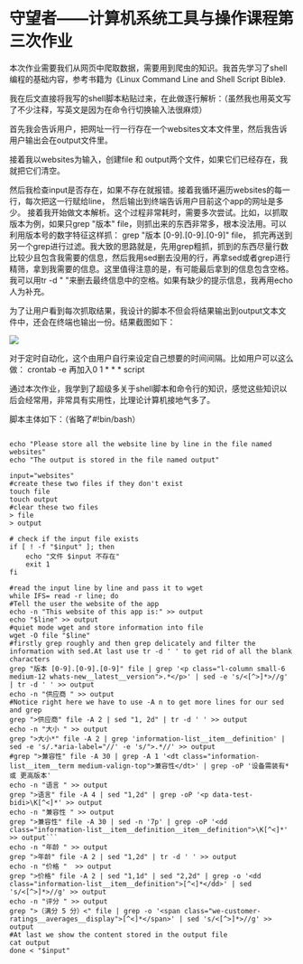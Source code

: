 # 守望者——计算机系统工具与操作课程第三次作业

本次作业需要我们从网页中爬取数据，需要用到爬虫的知识。我首先学习了shell编程的基础内容，参考书籍为《Linux Command Line and Shell Script Bible》.

我在后文直接将我写的shell脚本粘贴过来，在此做逐行解析：（虽然我也用英文写了不少注释，写英文是因为在命令行切换输入法很麻烦）

首先我会告诉用户，把网址一行一行存在一个websites文本文件里，然后我告诉用户输出会在output文件里。

接着我以websites为输入，创建file 和 output两个文件，如果它们已经存在，我就把它们清空。

然后我检查input是否存在，如果不存在就报错。接着我循环遍历websites的每一行，每次把这一行赋给line， 然后输出到终端告诉用户目前这个app的网址是多少。 接着我开始做文本解析。这个过程非常耗时，需要多次尝试。比如，以抓取版本为例，如果只grep "版本" file，则抓出来的东西非常多，根本没法用。可以利用版本号的数字特征这样抓： grep "版本 [0-9].[0-9].[0-9]" file， 抓完再送到另一个grep进行过滤。我大致的思路就是，先用grep粗抓，抓到的东西尽量行数比较少且包含我需要的信息，然后我用sed删去没用的行，再拿sed或者grep进行精筛，拿到我需要的信息。这里值得注意的是，有可能最后拿到的信息包含空格。我可以用tr -d " "来删去最终信息中的空格。如果有缺少的提示信息，我再用echo人为补充。

为了让用户看到每次抓取结果，我设计的脚本不但会将结果输出到output文本文件中，还会在终端也输出一份。结果截图如下：

![](https://notes.sjtu.edu.cn/uploads/upload_b544ee094b66f5537d3d962b2418229a.png)


对于定时自动化，这个由用户自行来设定自己想要的时间间隔。比如用户可以这么做： crontab -e
再加入0 1 * * * script

通过本次作业，我学到了超级多关于shell脚本和命令行的知识，感觉这些知识以后会经常用，非常具有实用性，比理论计算机接地气多了。

脚本主体如下：（省略了#!bin/bash）


```#！/bin/bash

echo "Please store all the website line by line in the file named websites"
echo "The output is stored in the file named output"

input="websites"
#create these two files if they don't exist
touch file
touch output
#clear these two files
> file
> output

# check if the input file exists
if [ ! -f "$input" ]; then
    echo "文件 $input 不存在"
    exit 1
fi

#read the input line by line and pass it to wget
while IFS= read -r line; do
#Tell the user the website of the app
echo -n "This website of this app is:" >> output
echo "$line" >> output
#quiet mode wget and store information into file
wget -O file "$line" 
#firstly grep roughly and then grep delicately and filter the information with sed.At last use tr -d ' ' to get rid of all the blank characters
grep "版本 [0-9].[0-9].[0-9]" file | grep '<p class="l-column small-6 medium-12 whats-new__latest__version">.*</p>' | sed -e 's/<[^>]*>//g' | tr -d ' ' >> output
echo -n "供应商 " >> output
#Notice right here we have to use -A n to get more lines for our sed and grep
grep ">供应商" file -A 2 | sed "1, 2d" | tr -d ' ' >> output
echo -n "大小 " >> output
grep ">大小*" file -A 2 | grep 'information-list__item__definition' | sed -e 's/.*aria-label="//' -e 's/">.*//' >> output
#grep ">兼容性" file -A 30 | grep -A 1 '<dt class="information-list__item__term medium-valign-top">兼容性</dt>' | grep -oP '设备需装有*或 更高版本'
echo -n "语言 " >> output
grep ">语言" file -A 4 | sed "1,2d" | grep -oP '<p data-test-bidi>\K[^<]*' >> output
echo -n "兼容性 " >> output
grep ">兼容性" file -A 30 | sed -n '7p' | grep -oP '<dd class="information-list__item__definition__item__definition">\K[^<]*' >> output```
echo -n "年龄 " >> output
grep ">年龄" file -A 2 | sed "1,2d" | tr -d ' ' >> output
echo -n "价格 "  >> output
grep ">价格" file -A 2 | sed "1,1d" | sed "2,2d" | grep -o '<dd class="information-list__item__definition">[^<]*</dd>' | sed 's/<[^>]*>//g' >> output
echo -n "评分 " >> output
grep ">（满分 5 分）<" file | grep -o '<span class="we-customer-ratings__averages__display">[^<]*</span>' | sed 's/<[^>]*>//g' >> output
#At last we show the content stored in the output file
cat output
done < "$input" 


